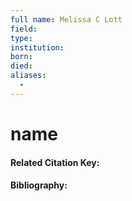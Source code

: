 ```yaml
---
full name: Melissa C Lott
field: 
type:
institution:
born: 
died: 
aliases:
  - 
---
```


# name
#### Related Citation Key:

#### Bibliography: